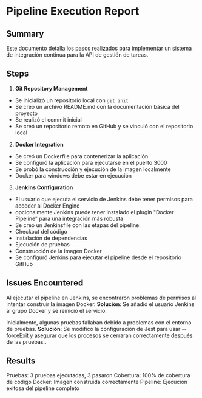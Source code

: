 # Pipeline Execution Report

## Summary

Este documento detalla los pasos realizados para implementar un sistema de integración continua para la API de gestión de tareas.

## Steps

1. **Git Repository Management**  
     
- Se inicializó un repositorio local con `git init`
- Se creó un archivo README.md con la documentación básica del proyecto
- Se realizó el commit inicial
- Se creó un repositorio remoto en GitHub y se vinculó con el repositorio local

   

2. **Docker Integration**  
     
- Se creó un Dockerfile para contenerizar la aplicación
- Se configuró la aplicación para ejecutarse en el puerto 3000
- Se probó la construcción y ejecución de la imagen localmente
- Docker para windows debe estar en ejecución

   

3. **Jenkins Configuration**  
     
  - El usuario que ejecuta el servicio de Jenkins debe tener permisos para acceder al Docker Engine
  - opcionalmente Jenkins puede tener instalado el plugin "Docker Pipeline" para una integración más robusta
  - Se creó un Jenkinsfile con las etapas del pipeline:
  - Checkout del código
  - Instalación de dependencias
  - Ejecución de pruebas
  - Construcción de la imagen Docker
- Se configuró Jenkins para ejecutar el pipeline desde el repositorio GitHub

## Issues Encountered

Al ejecutar el pipeline en Jenkins, se encontraron problemas de permisos al intentar construir la imagen Docker.
**Solución**: Se añadió el usuario Jenkins al grupo Docker y se reinició el servicio.

Inicialmente, algunas pruebas fallaban debido a problemas con el entorno de pruebas.
**Solución**: Se modificó la configuración de Jest para usar --forceExit y asegurar que los procesos se cerraran correctamente después de las pruebas..

## Results

Pruebas: 3 pruebas ejecutadas, 3 pasaron
Cobertura: 100% de cobertura de código
Docker: Imagen construida correctamente
Pipeline: Ejecución exitosa del pipeline completo

